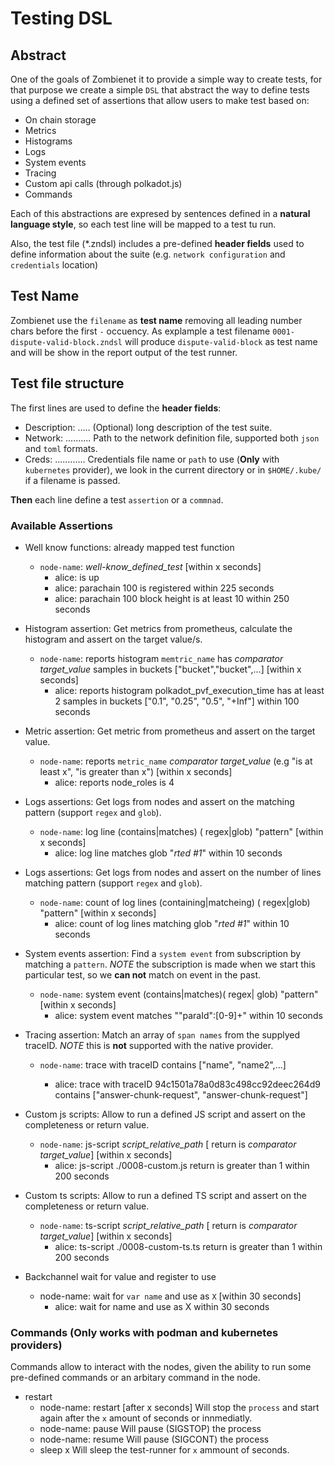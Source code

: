 # Testing DSL

## Abstract

One of the goals of Zombienet it to provide a simple way to create tests, for that purpose we create a simple `DSL` that abstract the way to define tests using a defined set of assertions that allow users to make test based on:

- On chain storage
- Metrics
- Histograms
- Logs
- System events
- Tracing
- Custom api calls (through polkadot.js)
- Commands

Each of this abstractions are expresed by sentences defined in a **natural language style**, so each test line will be mapped to a test tu run.

Also, the test file (\*.zndsl) includes a pre-defined **header fields** used to define information about the suite (e.g. `network configuration` and `credentials` location)

## Test Name

Zombienet use the `filename` as **test name** removing all leading number chars before the first `-` occuency. As explample a test filename `0001-dispute-valid-block.zndsl` will produce `dispute-valid-block` as test name and will be show in the report output of the test runner.

## Test file structure

The first lines are used to define the **header fields**:

- Description: ..... (Optional) long description of the test suite.
- Network: .......... Path to the network definition file, supported both `json` and `toml` formats.
- Creds: ............ Credentials file name or `path` to use (**Only** with `kubernetes` provider), we look in the current directory or in `$HOME/.kube/` if a filename is passed.

**Then** each line define a test `assertion` or a `commnad`.

### Available Assertions

- Well know functions: already mapped test function

  - `node-name`: _well-know_defined_test_ [within x seconds]
    - alice: is up
    - alice: parachain 100 is registered within 225 seconds
    - alice: parachain 100 block height is at least 10 within 250 seconds

- Histogram assertion: Get metrics from prometheus, calculate the histogram and assert on the target value/s.

  - `node-name`: reports histogram `memtric_name` has _comparator target_value_ samples in buckets ["bucket","bucket",...] [within x seconds]
    - alice: reports histogram polkadot_pvf_execution_time has at least 2 samples in buckets ["0.1", "0.25", "0.5", "+Inf"] within 100 seconds

- Metric assertion: Get metric from prometheus and assert on the target value.

  - `node-name`: reports `metric_name` _comparator target_value_ (e.g "is at least x", "is greater than x") [within x seconds]
    - alice: reports node_roles is 4

- Logs assertions: Get logs from nodes and assert on the matching pattern (support `regex` and `glob`).

  - `node-name`: log line (contains|matches) ( regex|glob) "pattern" [within x seconds]
    - alice: log line matches glob "_rted #1_" within 10 seconds

- Logs assertions: Get logs from nodes and assert on the number of lines matching pattern (support `regex` and `glob`).

  - `node-name`: count of log lines (containing|matcheing) ( regex|glob) "pattern" [within x seconds]
    - alice: count of log lines matching glob "_rted #1_" within 10 seconds

- System events assertion: Find a `system event` from subscription by matching a `pattern`. _NOTE_ the subscription is made when we start this particular test, so we **can not** match on event in the past.

  - `node-name`: system event (contains|matches)( regex| glob) "pattern" [within x seconds]
    - alice: system event matches "\"paraId\":[0-9]+" within 10 seconds

- Tracing assertion: Match an array of `span names` from the supplyed traceID. _NOTE_ this is **not** supported with the native provider.

  - `node-name`: trace with traceID <id> contains ["name", "name2",...]
    - alice: trace with traceID 94c1501a78a0d83c498cc92deec264d9 contains ["answer-chunk-request", "answer-chunk-request"]

- Custom js scripts: Allow to run a defined JS script and assert on the completeness or return value.

  - `node-name`: js-script _script_relative_path_ [ return is *comparator target_value*] [within x seconds]
    - alice: js-script ./0008-custom.js return is greater than 1 within 200 seconds

- Custom ts scripts: Allow to run a defined TS script and assert on the completeness or return value.

  - `node-name`: ts-script _script_relative_path_ [ return is *comparator target_value*] [within x seconds]
    - alice: ts-script ./0008-custom-ts.ts return is greater than 1 within 200 seconds

- Backchannel wait for value and register to use
  - node-name: wait for `var name` and use as `X` [within 30 seconds]
    - alice: wait for name and use as X within 30 seconds

### Commands (Only works with podman and kubernetes providers)

Commands allow to interact with the nodes, given the ability to run some pre-defined commands or an arbitary command in the node.

- restart
  - node-name: restart [after x seconds]
    Will stop the `process` and start again after the `x` amount of seconds or innmediatly.
  - node-name: pause
    Will pause (SIGSTOP) the process
  - node-name: resume
    Will pause (SIGCONT) the process
  - sleep x
    Will sleep the test-runner for `x` ammount of seconds.
